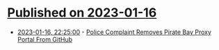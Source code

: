 # [Published on 2023-01-16](index.md)

* [2023-01-16, 22:25:00](https://yro.slashdot.org/story/23/01/16/2223215/police-complaint-removes-pirate-bay-proxy-portal-from-github?utm_source=rss1.0mainlinkanon&utm_medium=feed) - [Police Complaint Removes Pirate Bay Proxy Portal From GitHub](https://yro.slashdot.org/story/23/01/16/2223215/police-complaint-removes-pirate-bay-proxy-portal-from-github?utm_source=rss1.0mainlinkanon&utm_medium=feed)
